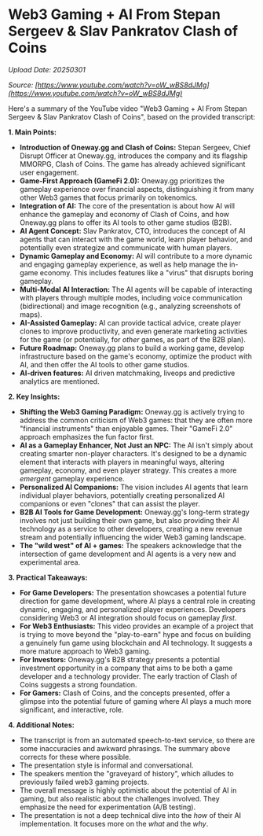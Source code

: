 # Web3 Gaming + AI From Stepan Sergeev & Slav Pankratov Clash of Coins

*Upload Date: 20250301*

*Source: [https://www.youtube.com/watch?v=oW_wBS8dJMg](https://www.youtube.com/watch?v=oW_wBS8dJMg)*

Here's a summary of the YouTube video "Web3 Gaming + AI From Stepan Sergeev & Slav Pankratov Clash of Coins", based on the provided transcript:

**1. Main Points:**

*   **Introduction of Oneway.gg and Clash of Coins:** Stepan Sergeev, Chief Disrupt Officer at Oneway.gg, introduces the company and its flagship MMORPG, Clash of Coins. The game has already achieved significant user engagement.
*   **Game-First Approach (GameFi 2.0):** Oneway.gg prioritizes the gameplay experience over financial aspects, distinguishing it from many other Web3 games that focus primarily on tokenomics.
*   **Integration of AI:**  The core of the presentation is about how AI will enhance the gameplay and economy of Clash of Coins, and how Oneway.gg plans to offer its AI tools to other game studios (B2B).
*   **AI Agent Concept:** Slav Pankratov, CTO, introduces the concept of AI agents that can interact with the game world, learn player behavior, and potentially even strategize and communicate with human players.
*   **Dynamic Gameplay and Economy:** AI will contribute to a more dynamic and engaging gameplay experience, as well as help manage the in-game economy.  This includes features like a "virus" that disrupts boring gameplay.
*   **Multi-Modal AI Interaction:** The AI agents will be capable of interacting with players through multiple modes, including voice communication (bidirectional) and image recognition (e.g., analyzing screenshots of maps).
*   **AI-Assisted Gameplay:**  AI can provide tactical advice, create player clones to improve productivity, and even generate marketing activities for the game (or potentially, for *other* games, as part of the B2B plan).
*   **Future Roadmap:** Oneway.gg plans to build a working game, develop infrastructure based on the game's economy, optimize the product with AI, and then offer the AI tools to other game studios.
*  **AI-driven features:** AI driven matchmaking, liveops and predictive analytics are mentioned.

**2. Key Insights:**

*   **Shifting the Web3 Gaming Paradigm:** Oneway.gg is actively trying to address the common criticism of Web3 games: that they are often more "financial instruments" than enjoyable games. Their "GameFi 2.0" approach emphasizes the fun factor first.
*   **AI as a Gameplay Enhancer, Not Just an NPC:** The AI isn't simply about creating smarter non-player characters. It's designed to be a dynamic element that interacts with players in meaningful ways, altering gameplay, economy, and even player strategy.  This creates a more *emergent* gameplay experience.
*   **Personalized AI Companions:** The vision includes AI agents that learn individual player behaviors, potentially creating personalized AI companions or even "clones" that can assist the player.
*   **B2B AI Tools for Game Development:** Oneway.gg's long-term strategy involves not just building their own game, but also providing their AI technology as a service to other developers, creating a new revenue stream and potentially influencing the wider Web3 gaming landscape.
*  **The "wild west" of AI + games:** The speakers acknowledge that the intersection of game development and AI agents is a very new and experimental area.

**3. Practical Takeaways:**

*   **For Game Developers:** The presentation showcases a potential future direction for game development, where AI plays a central role in creating dynamic, engaging, and personalized player experiences.  Developers considering Web3 or AI integration should focus on gameplay *first*.
*   **For Web3 Enthusiasts:** This video provides an example of a project that is trying to move beyond the "play-to-earn" hype and focus on building a genuinely fun game using blockchain and AI technology. It suggests a more mature approach to Web3 gaming.
*   **For Investors:** Oneway.gg's B2B strategy presents a potential investment opportunity in a company that aims to be both a game developer and a technology provider.  The early traction of Clash of Coins suggests a strong foundation.
*   **For Gamers:**  Clash of Coins, and the concepts presented, offer a glimpse into the potential future of gaming where AI plays a much more significant, and interactive, role.

**4. Additional Notes:**

*   The transcript is from an automated speech-to-text service, so there are some inaccuracies and awkward phrasings.  The summary above corrects for these where possible.
*   The presentation style is informal and conversational.
*   The speakers mention the "graveyard of history", which alludes to previously failed web3 gaming projects.
*   The overall message is highly optimistic about the potential of AI in gaming, but also realistic about the challenges involved.  They emphasize the need for experimentation (A/B testing).
* The presentation is not a deep technical dive into the *how* of their AI implementation. It focuses more on the *what* and the *why*.